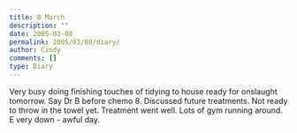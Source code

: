 ```yaml
---
title: 8 March
description: ""
date: 2005-03-08
permalink: 2005/03/08/diary/
author: Cindy
comments: []
type: Diary
---
```


Very busy doing finishing touches of tidying to house ready for onslaught tomorrow. Say Dr B before chemo 8. Discussed future treatments. Not ready to throw in the towel yet. Treatment went well. Lots of gym running around. E very down - awful day.

